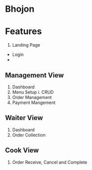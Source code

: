 # Bhojon

# Features

1. Landing Page
  - Login
  - 

## Management View

1. Dashboard
2. Menu Setup
  i. CRUD
3. Order Management
4. Payment Mangement


## Waiter View

1. Dashboard
2. Order Collection

## Cook View

1. Order Receive, Cancel and Complete
